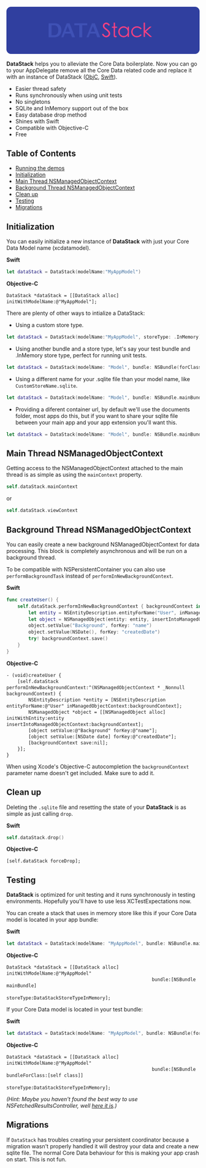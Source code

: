![DataStack](https://raw.githubusercontent.com/3lvis/DataStack/master/Images/datastack-logo2.png)

**DataStack** helps you to alleviate the Core Data boilerplate. Now you can go to your AppDelegate remove all the Core Data related code and replace it with an instance of DataStack ([ObjC](https://github.com/3lvis/DATAStack/blob/master/DemoObjectiveC/AppDelegate.m), [Swift](https://github.com/3lvis/DATAStack/blob/master/DemoSwift/AppDelegate.swift)).

- Easier thread safety
- Runs synchronously when using unit tests
- No singletons
- SQLite and InMemory support out of the box
- Easy database drop method
- Shines with Swift
- Compatible with Objective-C
- Free

## Table of Contents

* [Running the demos](#running-the-demos)
* [Initialization](#initialization)
* [Main Thread NSManagedObjectContext](#main-thread-nsmanagedobjectcontext)
* [Background Thread NSManagedObjectContext](#background-thread-nsmanagedobjectcontext)
* [Clean up](#clean-up)
* [Testing](#testing)
* [Migrations](#migrations)

## Initialization

You can easily initialize a new instance of **DataStack** with just your Core Data Model name (xcdatamodel).

**Swift**
``` swift
let dataStack = DataStack(modelName:"MyAppModel")
```

**Objective-C**
``` objc
DataStack *dataStack = [[DataStack alloc] initWithModelName:@"MyAppModel"];
```

There are plenty of other ways to intialize a DataStack:

- Using a custom store type.

``` swift
let dataStack = DataStack(modelName:"MyAppModel", storeType: .InMemory)
```

- Using another bundle and a store type, let's say your test bundle and .InMemory store type, perfect for running unit tests.

``` swift
let dataStack = DataStack(modelName: "Model", bundle: NSBundle(forClass: Tests.self), storeType: .InMemory)
```

- Using a different name for your .sqlite file than your model name, like `CustomStoreName.sqlite`.

``` swift
let dataStack = DataStack(modelName: "Model", bundle: NSBundle.mainBundle(), storeType: .SQLite, storeName: "CustomStoreName")
```

- Providing a diferent container url, by default we'll use the documents folder, most apps do this, but if you want to share your sqlite file between your main app and your app extension you'll want this.

``` swift
let dataStack = DataStack(modelName: "Model", bundle: NSBundle.mainBundle(), storeType: .SQLite, storeName: "CustomStoreName", containerURL: sharedURL)
```

## Main Thread NSManagedObjectContext

Getting access to the NSManagedObjectContext attached to the main thread is as simple as using the `mainContext` property.

```swift
self.dataStack.mainContext
```

or

```swift
self.dataStack.viewContext
```

## Background Thread NSManagedObjectContext

You can easily create a new background NSManagedObjectContext for data processing. This block is completely asynchronous and will be run on a background thread.

To be compatible with NSPersistentContainer you can also use `performBackgroundTask` instead of `performInNewBackgroundContext`.

**Swift**
```swift
func createUser() {
    self.dataStack.performInNewBackgroundContext { backgroundContext in
        let entity = NSEntityDescription.entityForName("User", inManagedObjectContext: backgroundContext)!
        let object = NSManagedObject(entity: entity, insertIntoManagedObjectContext: backgroundContext)
        object.setValue("Background", forKey: "name")
        object.setValue(NSDate(), forKey: "createdDate")
        try! backgroundContext.save()
    }
}
```

**Objective-C**
```objc
- (void)createUser {
    [self.dataStack performInNewBackgroundContext:^(NSManagedObjectContext * _Nonnull backgroundContext) {
        NSEntityDescription *entity = [NSEntityDescription entityForName:@"User" inManagedObjectContext:backgroundContext];
        NSManagedObject *object = [[NSManagedObject alloc] initWithEntity:entity insertIntoManagedObjectContext:backgroundContext];
        [object setValue:@"Background" forKey:@"name"];
        [object setValue:[NSDate date] forKey:@"createdDate"];
        [backgroundContext save:nil];
    }];
}
```

When using Xcode's Objective-C autocompletion the `backgroundContext` parameter name doesn't get included. Make sure to add it.

## Clean up

Deleting the `.sqlite` file and resetting the state of your **DataStack** is as simple as just calling `drop`.

**Swift**
```swift
self.dataStack.drop()
```

**Objective-C**
```objc
[self.dataStack forceDrop];
```

## Testing

**DataStack** is optimized for unit testing and it runs synchronously in testing environments. Hopefully you'll have to use less XCTestExpectations now.

You can create a stack that uses in memory store like this if your Core Data model is located in your app bundle:

**Swift**
```swift
let dataStack = DataStack(modelName: "MyAppModel", bundle: NSBundle.mainBundle(), storeType: .InMemory)
```

**Objective-C**
```objc
DataStack *dataStack = [[DataStack alloc] initWithModelName:@"MyAppModel"
                                                     bundle:[NSBundle mainBundle]
                                                  storeType:DataStackStoreTypeInMemory];
```

If your Core Data model is located in your test bundle:

**Swift**
```swift
let dataStack = DataStack(modelName: "MyAppModel", bundle: NSBundle(forClass: Tests.self), storeType: .InMemory)
```

**Objective-C**
```objc
DataStack *dataStack = [[DataStack alloc] initWithModelName:@"MyAppModel"
                                                     bundle:[NSBundle bundleForClass:[self class]]
                                                  storeType:DataStackStoreTypeInMemory];
```

_(Hint: Maybe you haven't found the best way to use NSFetchedResultsController, well [here it is](https://github.com/3lvis/DATASource).)_

## Migrations

If `DataStack` has troubles creating your persistent coordinator because a migration wasn't properly handled it will destroy your data and create a new sqlite file. The normal Core Data behaviour for this is making your app crash on start. This is not fun.
